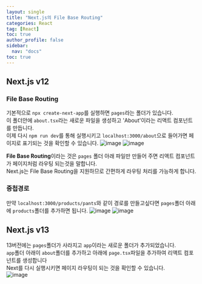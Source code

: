 ```yaml
---
layout: single
title: "Next.js의 File Base Routing"
categories: React
tag: [React]
toc: true
author_profile: false
sidebar:
  nav: "docs"
toc: true
---
```


## Next.js v12

### File Base Routing

기본적으로 `npx create-next-app`를 실행하면 `pages`라는 폴더가 있습니다.<br>
이 폴더안에 `about.tsx`라는 새로운 파일을 생성하고 'About'이라는 리액트 컴포넌트를 만듭니다.<br>
이제 다시 `npm run dev`를 통해 실행시키고 `localhost:3000/about`으로 들어가면 페이지로 표기되는 것을 확인할 수 있습니다.
![image](https://github.com/jiyoon-lee/jiyoon-lee.github.io/assets/59562141/b8032eec-8642-4e38-8aec-d21bf648d52a)
![image](https://github.com/jiyoon-lee/jiyoon-lee.github.io/assets/59562141/4917abea-8981-42f2-b18f-d6ba4b8ac46c)

**File Base Routing**이라는 것은 `pages` 폴더 아래 파일만 만들어 주면 리액트 컴포넌트가 페이지처럼 라우팅 되는것을 말합니다.<br>
Next.js는 File Base Routing을 지원하므로 간편하게 라우팅 처리를 가능하게 합니다.

### 중첩경로

만약 `localhost:3000/products/pants`와 같이 경로를 만들고싶다면 `pages`폴더 아래에 `products`폴더를 추가하면 됩니다.
![image](https://github.com/jiyoon-lee/jiyoon-lee.github.io/assets/59562141/1c3163e8-1a68-4536-8bbe-ffa16075b2a6)
![image](https://github.com/jiyoon-lee/jiyoon-lee.github.io/assets/59562141/7192f7e5-b7d7-4e41-a024-935b69744fda)

## Next.js v13

13버전에는 `pages`폴더가 사라지고 `app`이라는 새로운 폴더가 추가되었습니다.<br>
`app`폴더 아래이 `about`폴더를 추가하고 아래에 `page.tsx`파일을 추가하여 리액트 컴포넌트를 생성합니다<br>
Next를 다시 실행시키면 페이지 라우팅이 되는 것을 확인할 수 있습니다.<br>
![image](https://github.com/jiyoon-lee/jiyoon-lee.github.io/assets/59562141/2fb3bfea-ec53-479d-a760-af52c78482cc)
